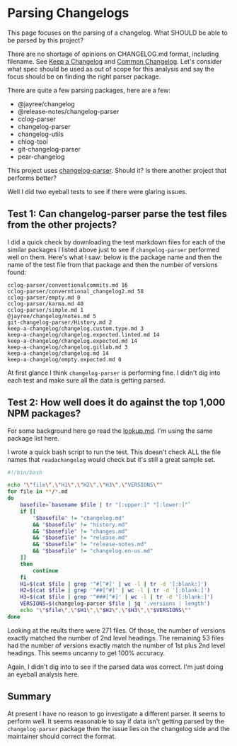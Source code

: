# Parsing Changelogs

This page focuses on the parsing of a changelog. What SHOULD be able to be parsed by this project?

There are no shortage of opinions on CHANGELOG.md format, including filename. See [Keep a Changelog](https://keepachangelog.com/) and [Common Changelog](https://common-changelog.org/). Let's consider what spec should be used as out of scope for this analysis and say the focus should be on finding the right parser package.

There are quite a few parsing packages, here are a few:

- @jayree/changelog
- @release-notes/changelog-parser
- cclog-parser
- changelog-parser
- changelog-utils
- chlog-tool
- git-changelog-parser
- pear-changelog

This project uses [changelog-parser](https://www.npmjs.com/package/changelog-parser). Should it? Is there another project that performs better?

Well I did two eyeball tests to see if there were glaring issues.

## Test 1: Can changelog-parser parse the test files from the other projects?

I did a quick check by downloading the test markdown files for each of the similar packages I listed above just to see if `changelog-parser` performed well on them. Here's what I saw: below is the package name and then the name of the test file from that package and then the number of versions found:

```
cclog-parser/conventionalcommits.md 16
cclog-parser/converntional_changelog2.md 58
cclog-parser/empty.md 0
cclog-parser/karma.md 40
cclog-parser/simple.md 1
@jayree/changelog/notes.md 5
git-changelog-parser/History.md 2
keep-a-changelog/changelog.custom.type.md 3
keep-a-changelog/changelog.expected.linted.md 14
keep-a-changelog/changelog.expected.md 14
keep-a-changelog/changelog.gitlab.md 3
keep-a-changelog/changelog.md 14
keep-a-changelog/empty.expected.md 0
```

At first glance I think `changelog-parser` is performing fine. I didn't dig into each test and make sure all the data is getting parsed.

## Test 2: How well does it do against the top 1,000 NPM packages?

For some background here go read the [lookup.md](https://github.com/josephdpurcell/readachangelog/tree/main/docs/lookup.md). I'm using the same package list here.

I wrote a quick bash script to run the test. This doesn't check ALL the file names that `readachangelog` would check but it's still a great sample set.

```bash
#!/bin/bash

echo "\"file\",\"H1\",\"H2\",\"H3\",\"VERSIONS\""
for file in **/*.md
do
    basefile=`basename $file | tr "[:upper:]" "[:lower:]"`
    if [[
        "$basefile" != "changelog.md"
        && "$basefile" != "history.md"
        && "$basefile" != "changes.md"
        && "$basefile" != "release.md"
        && "$basefile" != "release-notes.md"
        && "$basefile" != "changelog.en-us.md"
    ]]
    then
        continue
    fi
    H1=$(cat $file | grep '^#[^#]' | wc -l | tr -d '[:blank:]')
    H2=$(cat $file | grep '^##[^#]' | wc -l | tr -d '[:blank:]')
    H3=$(cat $file | grep '^###[^#]' | wc -l | tr -d '[:blank:]')
    VERSIONS=$(changelog-parser $file | jq '.versions | length')
    echo "\"$file\",\"$H1\",\"$H2\",\"$H3\",\"$VERSIONS\""
done
```

Looking at the reults there were 271 files. Of those, the number of versions exactly matched the number of 2nd level headings. The remaining 53 files had the number of versions exactly match the number of 1st plus 2nd level headings. This seems uncanny to get 100% accuracy.

Again, I didn't dig into to see if the parsed data was correct. I'm just doing an eyeball analysis here.

## Summary

At present I have no reason to go investigate a different parser. It seems to perform well. It seems reasonable to say if data isn't getting parsed by the `changelog-parser` package then the issue lies on the changelog side and the maintainer should correct the format.
